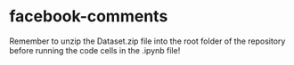 # facebook-comments

Remember to unzip the Dataset.zip file into the root folder of the repository before running the code cells in the .ipynb file!